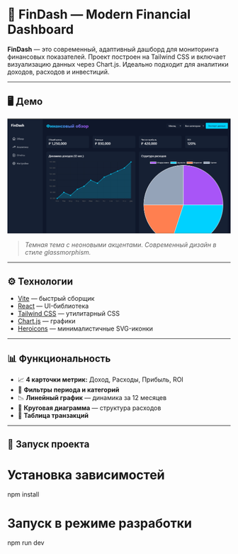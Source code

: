 # 💼 FinDash — Modern Financial Dashboard

**FinDash** — это современный, адаптивный дашборд для мониторинга финансовых показателей. Проект построен на Tailwind CSS и включает визуализацию данных через Chart.js. Идеально подходит для аналитики доходов, расходов и инвестиций.

---

## 🖥️ Демо

![FinDash Preview](public/preview.png)  
> _Темная тема с неоновыми акцентами. Современный дизайн в стиле glassmorphism._

---

## ⚙️ Технологии

- [Vite](https://vitejs.dev/) — быстрый сборщик
- [React](https://reactjs.org/) — UI-библиотека
- [Tailwind CSS](https://tailwindcss.com/) — утилитарный CSS
- [Chart.js](https://www.chartjs.org/) — графики
- [Heroicons](https://heroicons.com/) — минималистичные SVG-иконки

---

## 📊 Функциональность

- 📈 **4 карточки метрик:** Доход, Расходы, Прибыль, ROI  
- 📅 **Фильтры периода и категорий**  
- 📉 **Линейный график** — динамика за 12 месяцев  
- 🧾 **Круговая диаграмма** — структура расходов  
- 🧮 **Таблица транзакций**  

---

## 🚀 Запуск проекта

# Установка зависимостей
npm install

# Запуск в режиме разработки
npm run dev
